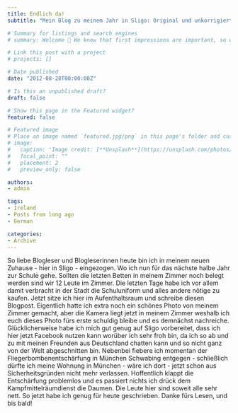 ```yaml
---
title: Endlich da!
subtitle: "Mein Blog zu meinem Jahr in Sligo: Original und unkorrigiert"

# Summary for listings and search engines
# summary: Welcome 👋 We know that first impressions are important, so we've populated your new site with some initial content to help you get familiar with everything in no time.

# Link this post with a project
# projects: []

# Date published
date: "2012-08-28T00:00:00Z"

# Is this an unpublished draft?
draft: false

# Show this page in the Featured widget?
featured: false

# Featured image
# Place an image named `featured.jpg/png` in this page's folder and customize its options here.
# image:
#   caption: 'Image credit: [**Unsplash**](https://unsplash.com/photos/CpkOjOcXdUY)'
#   focal_point: ""
#   placement: 2
#   preview_only: false

authors:
- admin

tags:
- Ireland
- Posts from long ago
- German

categories:
- Archive
---
```


So liebe Blogleser und Blogleserinnen heute bin ich in meinem neuen Zuhause - hier in Sligo - eingezogen. Wo ich nun für das nächste halbe Jahr zur Schule gehe. Sollten die letzten Betten in meinem Zimmer noch belegt werden sind wir 12 Leute im Zimmer. Die letzten Tage habe ich vor allem damit verbracht in der Stadt die Schuluniform und alles andere nötige zu kaufen. Jetzt sitze ich hier im Aufenthaltsraum und schreibe diesen Blogpost. Eigentlich hatte ich extra noch ein schönes Photo von meinem Zimmer gemacht, aber die Kamera liegt jetzt in meinem Zimmer weshalb ich euch dieses Photo fürs erste schuldig bleibe und es demnächst nachreiche. Glücklicherweise habe ich mich gut genug auf Sligo vorbereitet, dass ich hier jetzt Facebook nutzen kann worüber ich sehr froh bin, da ich so ab und zu mit meinen Freunden aus Deutschland chatten kann und so nicht ganz von der Welt abgeschnitten bin. Nebenbei fiebere ich momentan der Fliegerbombenentschärfung in München Schwabing entgegen - schließlich dürfte ich meine Wohnung in München - wäre ich dort - jetzt schon aus Sicherheitsgründen nicht mehr verlassen. Hoffentlich klappt die Entschärfung problemlos und es passiert nichts ich drück dem Kampfmittelräumdienst die Daumen. Die Leute hier sind soweit alle sehr nett. So jetzt habe ich genug für heute geschrieben. Danke fürs Lesen, und bis bald!